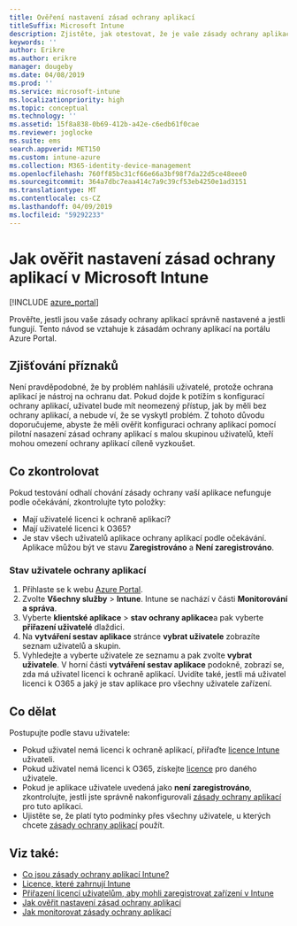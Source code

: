 ```yaml
---
title: Ověření nastavení zásad ochrany aplikací
titleSuffix: Microsoft Intune
description: Zjistěte, jak otestovat, že je vaše zásady ochrany aplikací nastavené a funguje správně v Microsoft Intune.
keywords: ''
author: Erikre
ms.author: erikre
manager: dougeby
ms.date: 04/08/2019
ms.prod: ''
ms.service: microsoft-intune
ms.localizationpriority: high
ms.topic: conceptual
ms.technology: ''
ms.assetid: 15f8a838-0b69-412b-a42e-c6edb61f0cae
ms.reviewer: joglocke
ms.suite: ems
search.appverid: MET150
ms.custom: intune-azure
ms.collection: M365-identity-device-management
ms.openlocfilehash: 760ff85bc31cf66e66a3bf98f7da22d5ce48eee0
ms.sourcegitcommit: 364a7dbc7eaa414c7a9c39cf53eb4250e1ad3151
ms.translationtype: MT
ms.contentlocale: cs-CZ
ms.lasthandoff: 04/09/2019
ms.locfileid: "59292233"
---
```

# <a name="how-to-validate-your-app-protection-policy-setup-in-microsoft-intune"></a>Jak ověřit nastavení zásad ochrany aplikací v Microsoft Intune

[!INCLUDE [azure_portal](./includes/azure_portal.md)]

Prověřte, jestli jsou vaše zásady ochrany aplikací správně nastavené a jestli fungují. Tento návod se vztahuje k zásadám ochrany aplikací na portálu Azure Portal.

## <a name="checking-for-symptoms"></a>Zjišťování příznaků
Není pravděpodobné, že by problém nahlásili uživatelé, protože ochrana aplikací je nástroj na ochranu dat. Pokud dojde k potížím s konfigurací ochrany aplikací, uživatel bude mít neomezený přístup, jak by měli bez ochrany aplikací, a nebude ví, že se vyskytl problém. Z tohoto důvodu doporučujeme, abyste že měli ověřit konfiguraci ochrany aplikací pomocí pilotní nasazení zásad ochrany aplikací s malou skupinou uživatelů, kteří mohou omezení ochrany aplikací cíleně vyzkoušet.

## <a name="what-to-check"></a>Co zkontrolovat

Pokud testování odhalí chování zásady ochrany vaší aplikace nefunguje podle očekávání, zkontrolujte tyto položky:

- Mají uživatelé licenci k ochraně aplikací?
- Mají uživatelé licenci k O365?
- Je stav všech uživatelů aplikace ochrany aplikací podle očekávání. Aplikace můžou být ve stavu **Zaregistrováno** a **Není zaregistrováno**.

### <a name="user-app-protection-status"></a>Stav uživatele ochrany aplikací
1. Přihlaste se k webu [Azure Portal](https://portal.azure.com).
2. Zvolte **Všechny služby** > **Intune**. Intune se nachází v části **Monitorování a správa**.
3. Vyberte **klientské aplikace** >  **stav ochrany aplikace**a pak vyberte **přiřazení uživatelé** dlaždici. 
4. Na **vytváření sestav aplikace** stránce **vybrat uživatele** zobrazíte seznam uživatelů a skupin. 
5. Vyhledejte a vyberte uživatele ze seznamu a pak zvolte **vybrat uživatele**. V horní části **vytváření sestav aplikace** podokně, zobrazí se, zda má uživatel licenci k ochraně aplikací. Uvidíte také, jestli má uživatel licenci k O365 a jaký je stav aplikace pro všechny uživatele zařízení.

## <a name="what-to-do"></a>Co dělat
Postupujte podle stavu uživatele:

- Pokud uživatel nemá licenci k ochraně aplikací, přiřaďte [licence Intune](licenses.md) uživateli.
- Pokud uživatel nemá licenci k O365, získejte [licence](licenses.md) pro daného uživatele.
- Pokud je aplikace uživatele uvedená jako **není zaregistrováno**, zkontrolujte, jestli jste správně nakonfigurovali [zásady ochrany aplikací](app-protection-policies-validate.md) pro tuto aplikaci.
- Ujistěte se, že platí tyto podmínky přes všechny uživatele, u kterých chcete [zásady ochrany aplikací](app-protection-policies-monitor.md) použít.

## <a name="see-also"></a>Viz také:

- [Co jsou zásady ochrany aplikací Intune?](app-protection-policies.md)
- [Licence, které zahrnují Intune](licenses.md)
- [Přiřazení licencí uživatelům, aby mohli zaregistrovat zařízení v Intune](licenses-assign.md)
- [Jak ověřit nastavení zásad ochrany aplikací](app-protection-policies-validate.md)
- [Jak monitorovat zásady ochrany aplikací](app-protection-policies-monitor.md)


